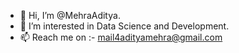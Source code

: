 - 👋 Hi, I’m @MehraAditya.
- 👀 I’m interested in Data Science and Development.
- 📫 Reach me on :- mail4adityamehra@gmail.com

<!---
MehraAditya/MehraAditya is a ✨ special ✨ repository because its `README.md` (this file) appears on your GitHub profile.
You can click the Preview link to take a look at your changes.
--->
